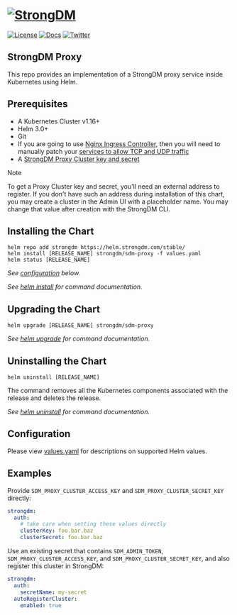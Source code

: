 ﻿# [![StrongDM](../../sdm_icon.png)](https://strongdm.com/)

[![License](https://img.shields.io/badge/License-Apache_2.0-blue.svg)](https://opensource.org/licenses/Apache-2.0)
[![Docs](https://img.shields.io/badge/docs-current-brightgreen.svg)](https://strongdm.com/docs)
[![Twitter](https://img.shields.io/twitter/follow/strongdm.svg?style=social)](https://twitter.com/intent/follow?screen_name=strongdm)

## StrongDM Proxy

This repo provides an implementation of a StrongDM proxy service inside Kubernetes using Helm.

## Prerequisites

* A Kubernetes Cluster v1.16+
* Helm 3.0+
* Git
* If you are going to use [Nginx Ingress Controller](https://kubernetes.github.io/ingress-nginx/), then you will need to manually patch your [services to allow TCP and UDP traffic](https://kubernetes.github.io/ingress-nginx/user-guide/exposing-tcp-udp-services/)
* A [StrongDM Proxy Cluster key and secret](https://www.strongdm.com/docs/admin/proxy-clusters)

> [!NOTE]
> To get a Proxy Cluster key and secret, you'll need an external address to register. If you don't have such an address during installation of this chart, you may create a cluster in the Admin UI with a placeholder name. You may change that value after creation with the StrongDM CLI.

## Installing the Chart

```shell
helm repo add strongdm https://helm.strongdm.com/stable/
helm install [RELEASE_NAME] strongdm/sdm-proxy -f values.yaml
helm status [RELEASE_NAME]
```

_See [configuration](#configuration) below._

_See [helm install](https://helm.sh/docs/helm/helm_install/) for command documentation._

## Upgrading the Chart

```shell
helm upgrade [RELEASE_NAME] strongdm/sdm-proxy
```

_See [helm upgrade](https://helm.sh/docs/helm/helm_upgrade/) for command documentation._

## Uninstalling the Chart

```shell
helm uninstall [RELEASE_NAME]
```

The command removes all the Kubernetes components associated with the release and deletes the release.

_See [helm uninstall](https://helm.sh/docs/helm/helm_uninstall/) for command documentation._

## Configuration

Please view [values.yaml](./values.yaml) for descriptions on supported Helm values.

## Examples

Provide `SDM_PROXY_CLUSTER_ACCESS_KEY` and `SDM_PROXY_CLUSTER_SECRET_KEY` directly:
```yaml
strongdm:
  auth:
    # take care when setting these values directly
    clusterKey: foo.bar.baz
    clusterSecret: foo.bar.baz
```

Use an existing secret that contains `SDM_ADMIN_TOKEN`, `SDM_PROXY_CLUSTER_ACCESS_KEY`, and `SDM_PROXY_CLUSTER_SECRET_KEY`, and also register this cluster in StrongDM:
```yaml
strongdm:
  auth:
    secretName: my-secret
  autoRegisterCluster:
    enabled: true
```
